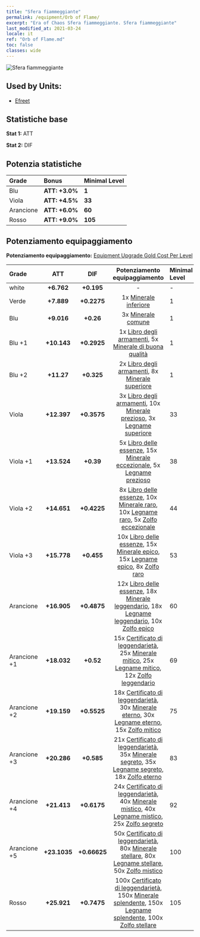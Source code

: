 ```yaml
---
title: "Sfera fiammeggiante"
permalink: /equipment/Orb of Flame/
excerpt: "Era of Chaos Sfera fiammeggiante. Sfera fiammeggiante"
last_modified_at: 2021-03-24
locale: it
ref: "Orb of Flame.md"
toc: false
classes: wide
---
```


  ![Sfera fiammeggiante](/images/e/e_5061.png)

## Used by Units:

* [Efreet](/it/units/Efreeti/) 


## Statistiche base
 **Stat 1:** ATT

 **Stat 2:** DIF

## Potenzia statistiche

  |     Grade    |   Bonus | Minimal Level | 
  |:-------------|:--------|:--------------| 
  | Blu | **ATT: +3.0%** | **1** | 
  | Viola | **ATT: +4.5%** | **33** | 
  | Arancione | **ATT: +6.0%** | **60** | 
  | Rosso | **ATT: +9.0%** | **105** | 


## Potenziamento equipaggiamento
 **Potenziamento equipaggiamento:** [Equipment Upgrade Gold Cost Per Level](/equipment/EquipmentUpgradeCostPerLevel/) 

  |          Grade      | ATT | DIF | Potenziamento equipaggiamento | Minimal Level |
  |:--------------------|:---------:|:---------:|:----------------:|:--------------|
  | white | **+6.762** | **+0.195** | - | - |
  | Verde | **+7.889** | **+0.2275** | 1x [Minerale inferiore](/it/Items/mat_1/) | 1 |
  | Blu | **+9.016** | **+0.26** | 3x [Minerale comune](/it/Items/mat_6/) | 1 |
  | Blu +1 | **+10.143** | **+0.2925** | 1x [Libro degli armamenti](/it/Items/mat_18/), 5x [Minerale di buona qualità](/it/Items/mat_12/) | 1 |
  | Blu +2 | **+11.27** | **+0.325** | 2x [Libro degli armamenti](/it/Items/mat_25/), 8x [Minerale superiore](/it/Items/mat_19/) | 1 |
  | Viola | **+12.397** | **+0.3575** | 3x [Libro degli armamenti](/it/Items/mat_32/), 10x [Minerale prezioso](/it/Items/mat_26/), 3x [Legname superiore](/it/Items/mat_20/) | 33 |
  | Viola +1 | **+13.524** | **+0.39** | 5x [Libro delle essenze](/it/Items/mat_39/), 15x [Minerale eccezionale](/it/Items/mat_33/), 5x [Legname prezioso](/it/Items/mat_27/) | 38 |
  | Viola +2 | **+14.651** | **+0.4225** | 8x [Libro delle essenze](/it/Items/mat_46/), 10x [Minerale raro](/it/Items/mat_40/), 10x [Legname raro](/it/Items/mat_41/), 5x [Zolfo eccezionale](/it/Items/mat_36/) | 44 |
  | Viola +3 | **+15.778** | **+0.455** | 10x [Libro delle essenze](/it/Items/mat_53/), 15x [Minerale epico](/it/Items/mat_47/), 15x [Legname epico](/it/Items/mat_48/), 8x [Zolfo raro](/it/Items/mat_43/) | 53 |
  | Arancione | **+16.905** | **+0.4875** | 12x [Libro delle essenze](/it/Items/mat_60/), 18x [Minerale leggendario](/it/Items/mat_54/), 18x [Legname leggendario](/it/Items/mat_55/), 10x [Zolfo epico](/it/Items/mat_50/) | 60 |
  | Arancione +1 | **+18.032** | **+0.52** | 15x [Certificato di leggendarietà](/it/Items/mat_67/), 25x [Minerale mitico](/it/Items/mat_61/), 25x [Legname mitico](/it/Items/mat_62/), 12x [Zolfo leggendario](/it/Items/mat_57/) | 69 |
  | Arancione +2 | **+19.159** | **+0.5525** | 18x [Certificato di leggendarietà](/it/Items/mat_74/), 30x [Minerale eterno](/it/Items/mat_68/), 30x [Legname eterno](/it/Items/mat_69/), 15x [Zolfo mitico](/it/Items/mat_64/) | 75 |
  | Arancione +3 | **+20.286** | **+0.585** | 21x [Certificato di leggendarietà](/it/Items/mat_81/), 35x [Minerale segreto](/it/Items/mat_75/), 35x [Legname segreto](/it/Items/mat_76/), 18x [Zolfo eterno](/it/Items/mat_71/) | 83 |
  | Arancione +4 | **+21.413** | **+0.6175** | 24x [Certificato di leggendarietà](/it/Items/mat_88/), 40x [Minerale mistico](/it/Items/mat_82/), 40x [Legname mistico](/it/Items/mat_83/), 25x [Zolfo segreto](/it/Items/mat_78/) | 92 |
  | Arancione +5 | **+23.1035** | **+0.66625** | 50x [Certificato di leggendarietà](/it/Items/mat_95/), 80x [Minerale stellare](/it/Items/mat_89/), 80x [Legname stellare](/it/Items/mat_90/), 50x [Zolfo mistico](/it/Items/mat_85/) | 100 |
  | Rosso | **+25.921** | **+0.7475** | 100x [Certificato di leggendarietà](/it/Items/mat_102/), 150x [Minerale splendente](/it/Items/mat_96/), 150x [Legname splendente](/it/Items/mat_97/), 100x [Zolfo stellare](/it/Items/mat_92/) | 105 |

